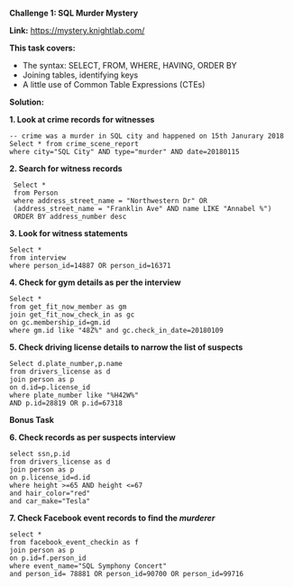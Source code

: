 **Challenge 1: SQL Murder Mystery**

**Link:** 
https://mystery.knightlab.com/ 

**This task covers:**
- The syntax: SELECT, FROM, WHERE, HAVING, ORDER BY 
- Joining tables, identifying keys 
- A little use of Common Table Expressions (CTEs)

**Solution:**

**1. Look at crime records for witnesses**

   ```
   -- crime was a murder in SQL city and happened on 15th Janurary 2018
   Select * from crime_scene_report
   where city="SQL City" AND type="murder" AND date=20180115
   ```

**2. Search for witness records**

   ```
    Select *
    from Person
    where address_street_name = "Northwestern Dr" OR
    (address_street_name = "Franklin Ave" AND name LIKE "Annabel %")
    ORDER BY address_number desc
   ```

**3. Look for witness statements**

    
    Select *
    from interview
    where person_id=14887 OR person_id=16371


**4. Check for gym details as per the interview**


    Select *
    from get_fit_now_member as gm
    join get_fit_now_check_in as gc
    on gc.membership_id=gm.id
    where gm.id like "48Z%" and gc.check_in_date=20180109
  

**5. Check driving license details to narrow the list of suspects**

    
    Select d.plate_number,p.name
    from drivers_license as d
    join person as p
    on d.id=p.license_id
    where plate_number like "%H42W%"
    AND p.id=28819 OR p.id=67318

    
**Bonus Task**


**6. Check records as per suspects interview**

    
    select ssn,p.id
    from drivers_license as d
    join person as p
    on p.license_id=d.id
    where height >=65 AND height <=67
    and hair_color="red"
    and car_make="Tesla"
    

**7. Check Facebook event records to find the _murderer_**

    
    select *
    from facebook_event_checkin as f
    join person as p
    on p.id=f.person_id
    where event_name="SQL Symphony Concert"
    and person_id= 78881 OR person_id=90700 OR person_id=99716
    
